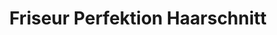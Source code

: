 ---
title: "Friseur Perfektion Haarschnitt"
url: /landshut/friseur-perfektion-haarschnitt/
shop: Friseur
---